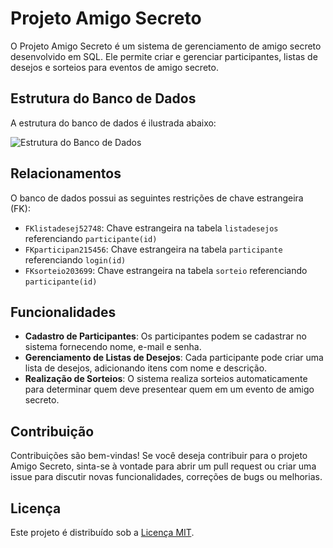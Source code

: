 # Projeto Amigo Secreto

O Projeto Amigo Secreto é um sistema de gerenciamento de amigo secreto desenvolvido em SQL. Ele permite criar e gerenciar participantes, listas de desejos e sorteios para eventos de amigo secreto.

## Estrutura do Banco de Dados

A estrutura do banco de dados é ilustrada abaixo:

![Estrutura do Banco de Dados](https://i.imgur.com/UDVN4Te.png)

## Relacionamentos

O banco de dados possui as seguintes restrições de chave estrangeira (FK):

- `FKlistadesej52748`: Chave estrangeira na tabela `listadesejos` referenciando `participante(id)`
- `FKparticipan215456`: Chave estrangeira na tabela `participante` referenciando `login(id)`
- `FKsorteio203699`: Chave estrangeira na tabela `sorteio` referenciando `participante(id)`

## Funcionalidades

- **Cadastro de Participantes**: Os participantes podem se cadastrar no sistema fornecendo nome, e-mail e senha.
- **Gerenciamento de Listas de Desejos**: Cada participante pode criar uma lista de desejos, adicionando itens com nome e descrição.
- **Realização de Sorteios**: O sistema realiza sorteios automaticamente para determinar quem deve presentear quem em um evento de amigo secreto.

## Contribuição

Contribuições são bem-vindas! Se você deseja contribuir para o projeto Amigo Secreto, sinta-se à vontade para abrir um pull request ou criar uma issue para discutir novas funcionalidades, correções de bugs ou melhorias.

## Licença

Este projeto é distribuído sob a [Licença MIT](LICENSE).
